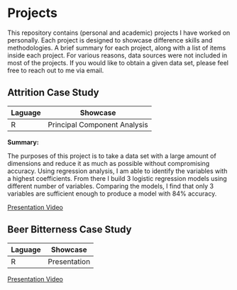 # Projects
This repository contains (personal and academic) projects I have worked on personally. Each project is designed to showcase difference skills and methodologies. A brief summary for each project, along with a list of items inside each project. For various reasons, data sources were not included in most of the projects. If you would like to obtain a given data set, please feel free to reach out to me via email.

## Attrition Case Study
Laguage | Showcase
------- | ------------
R | Principal Component Analysis

**Summary:** 

The purposes of this project is to take a data set with a large amount of dimensions and reduce it as much as possible without compromising accuracy. Using regression analysis, I am able to identify the variables with a highest coefficients. From there I build 3 logistic regression models using different number of variables. Comparing the models, I find that only 3 variables are sufficient enough to produce a model with 84% accuracy.

[Presentation Video](https://www.youtube.com/watch?v=GT8udMCdZkM)

## Beer Bitterness Case Study
Laguage | Showcase
------- | ------------
R | Presentation

[Presentation Video](https://www.youtube.com/watch?v=NqcYNXaNT-A)
